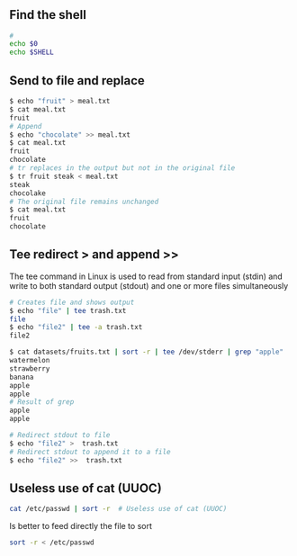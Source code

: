 # 

## Find the shell

```bash
# 
echo $0
echo $SHELL
```

## Send to file and replace

```bash
$ echo "fruit" > meal.txt
$ cat meal.txt 
fruit
# Append
$ echo "chocolate" >> meal.txt
$ cat meal.txt 
fruit
chocolate
# tr replaces in the output but not in the original file
$ tr fruit steak < meal.txt
steak
chocolake
# The original file remains unchanged
$ cat meal.txt 
fruit
chocolate
```

## Tee redirect > and append >>
The tee command in Linux is used to read from standard input (stdin) and write to both standard output (stdout) and one or more files simultaneously

```bash
# Creates file and shows output
$ echo "file" | tee trash.txt
file
$ echo "file2" | tee -a trash.txt
file2
```

```bash
$ cat datasets/fruits.txt | sort -r | tee /dev/stderr | grep "apple"
watermelon
strawberry
banana
apple
apple
# Result of grep
apple
apple
```

```bash
# Redirect stdout to file
$ echo "file2" >  trash.txt
# Redirect stdout to append it to a file 
$ echo "file2" >>  trash.txt
```

## Useless use of cat (UUOC)

```bash
cat /etc/passwd | sort -r  # Useless use of cat (UUOC)
```

Is better to feed directly the file to sort 

```bash 
sort -r < /etc/passwd
```